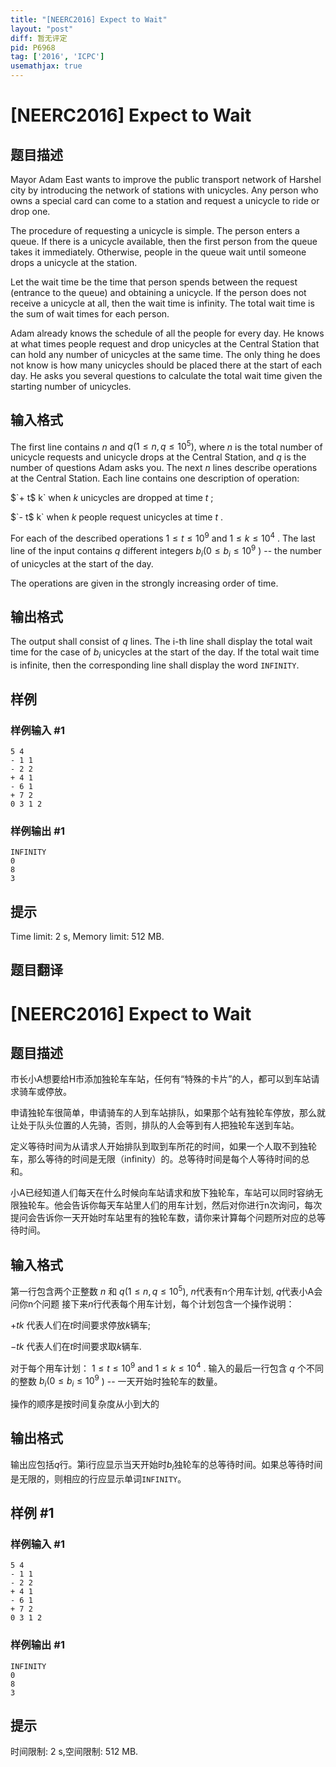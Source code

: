 ```yaml
---
title: "[NEERC2016] Expect to Wait"
layout: "post"
diff: 暂无评定
pid: P6968
tag: ['2016', 'ICPC']
usemathjax: true
---
```


# [NEERC2016] Expect to Wait
## 题目描述



Mayor Adam East wants to improve the public transport network of Harshel city by introducing the network of stations with unicycles. Any person who owns a special card can come to a station and request a unicycle to ride or drop one.

The procedure of requesting a unicycle is simple. The person enters a queue. If there is a unicycle available, then the first person from the queue takes it immediately. Otherwise, people in the queue wait until someone drops a unicycle at the station.

Let the wait time be the time that person spends between the request (entrance to the queue) and obtaining a unicycle. If the person does not receive a unicycle at all, then the wait time is infinity. The total wait time is the sum of wait times for each person.

Adam already knows the schedule of all the people for every day. He knows at what times people request and drop unicycles at the Central Station that can hold any number of unicycles at the same time. The only thing he does not know is how many unicycles should be placed there at the start of each day. He asks you several questions to calculate the total wait time given the starting number of unicycles.


## 输入格式



The first line contains $n$ and $q (1 \le n , q \le 10^{5} ),$ where $n$ is the total number of unicycle requests and unicycle drops at the Central Station, and $q$ is the number of questions Adam asks you. The next $n$ lines describe operations at the Central Station. Each line contains one description of operation:

$`+ t$ k` when $k$ unicycles are dropped at time $t$ ;

$`- t$ k` when $k$ people request unicycles at time $t$ .

For each of the described operations $1 \le t \le 10^{9}$ and $1 \le k \le 10^{4}$ . The last line of the input contains $q$ different integers $b_{i} (0 \le b_{i} \le 10^{9}$ ) -- the number of unicycles at the start of the day.

The operations are given in the strongly increasing order of time.


## 输出格式



The output shall consist of $q$ lines. The i-th line shall display the total wait time for the case of $b_{i}$ unicycles at the start of the day. If the total wait time is infinite, then the corresponding line shall display the word `INFINITY`.


## 样例

### 样例输入 #1
```
5 4
- 1 1
- 2 2
+ 4 1
- 6 1
+ 7 2
0 3 1 2

```
### 样例输出 #1
```
INFINITY
0
8
3

```
## 提示

Time limit: 2 s, Memory limit: 512 MB. 


## 题目翻译

# [NEERC2016] Expect to Wait

## 题目描述

市长小A想要给H市添加独轮车车站，任何有“特殊的卡片”的人，都可以到车站请求骑车或停放。

申请独轮车很简单，申请骑车的人到车站排队，如果那个站有独轮车停放，那么就让处于队头位置的人先骑，否则，排队的人会等到有人把独轮车送到车站。

定义等待时间为从请求人开始排队到取到车所花的时间，如果一个人取不到独轮车，那么等待的时间是无限（infinity）的。总等待时间是每个人等待时间的总和。

小A已经知道人们每天在什么时候向车站请求和放下独轮车，车站可以同时容纳无限独轮车。他会告诉你每天车站里人们的用车计划，然后对你进行n次询问，每次提问会告诉你一天开始时车站里有的独轮车数，请你来计算每个问题所对应的总等待时间。

## 输入格式

第一行包含两个正整数 $n$ 和 $q (1 \le n , q \le 10^{5} ),$ $n$代表有n个用车计划, $q$代表小A会问你n个问题 接下来$n$行代表每个用车计划，每个计划包含一个操作说明：

$+tk$ 代表人们在$t$时间要求停放$k$辆车;

$- t k$ 代表人们在$t$时间要求取$k$辆车.

对于每个用车计划： $1 \le t \le 10^{9}$ and $1 \le k \le 10^{4}$ . 输入的最后一行包含 $q$ 个不同的整数 $b_{i} (0 \le b_{i} \le 10^{9}$ ) -- 一天开始时独轮车的数量。

操作的顺序是按时间复杂度从小到大的

## 输出格式

输出应包括$q$行。第i行应显示当天开始时$b_{i}$独轮车的总等待时间。如果总等待时间是无限的，则相应的行应显示单词`INFINITY`。

## 样例 #1

### 样例输入 #1

```
5 4
- 1 1
- 2 2
+ 4 1
- 6 1
+ 7 2
0 3 1 2
```

### 样例输出 #1

```
INFINITY
0
8
3
```

## 提示

时间限制: 2 s,空间限制: 512 MB.
